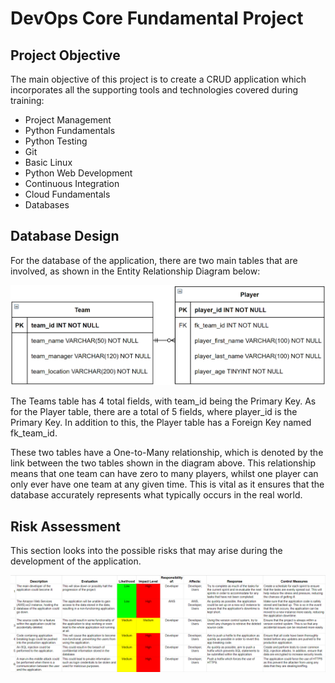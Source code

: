 # DevOps Core Fundamental Project

## Project Objective
The main objective of this project is to create a CRUD application which incorporates all the supporting tools and technologies covered during training:

* Project Management
* Python Fundamentals
* Python Testing
* Git
* Basic Linux
* Python Web Development
* Continuous Integration
* Cloud Fundamentals
* Databases


## Database Design
For the database of the application, there are two main tables that are involved, as shown in the Entity Relationship Diagram below:

![Entity Relationships Diagram](images/entity_relationships_diagram.png)

The Teams table has 4 total fields, with team_id being the Primary Key. As for the Player table, there are a total of 5 fields, where player_id is the Primary Key. In addition to this, the Player table has a Foreign Key named fk_team_id.
  
These two tables have a One-to-Many relationship, which is denoted by the link between the two tables shown in the diagram above. This relationship means that one team can have zero to many players, whilst one player can only ever have one team at any given time. This is vital as it ensures that the database accurately represents what typically occurs in the real world.


## Risk Assessment
This section looks into the possible risks that may arise during the development of the application.

![Risk assessment table](images/risk_assessment.png)

